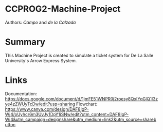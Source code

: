 # CCPROG2-Machine-Project

Authors: *Campo* and *de la Calzada*

# Summary
This Machine Project is created to simulate a ticket system for De La Salle University's Arrow Express System.

# Links
Documentation: https://docs.google.com/document/d/1jmFE51WNPR0j2roesy8QxIYqGlQ1l3zye4zZWUyTcDw/edit?usp=sharing
Flowchart: https://www.canva.com/design/DAF8IgP-Wj4/oUyhcr6m3UvJy1DpY1iSNw/edit?utm_content=DAF8IgP-Wj4&utm_campaign=designshare&utm_medium=link2&utm_source=sharebutton
